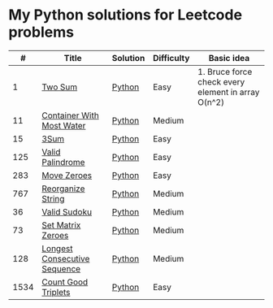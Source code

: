 # My Python solutions for Leetcode problems

| # | Title | Solution | Difficulty | Basic idea |
|---| ----- | -------- | ---------- | ---------- |
| 1 | [Two Sum](https://leetcode.com/problems/two-sum/description/) | [Python](https://github.com/danghieuan/leetcode-python/blob/main/src/0001_two-sum.py) | Easy | 1. Bruce force check every element in array O(n^2)|
| 11 | [Container With Most Water](https://leetcode.com/problems/container-with-most-water/description/) | [Python]() | Medium | |
| 15 | [3Sum](https://leetcode.com/problems/3sum/description/) | [Python]()| Easy | |
| 125 | [Valid Palindrome](https://leetcode.com/problems/valid-palindrome/description/) | [Python]() | Easy | |
| 283 | [Move Zeroes](https://leetcode.com/problems/move-zeroes/description/) | [Python]() | Easy | |
| 767 | [Reorganize String](https://leetcode.com/problems/reorganize-string/description/) | [Python]() | Medium | |
| 36 | [Valid Sudoku](https://leetcode.com/problems/valid-sudoku/description/) | [Python]() | Medium | |
| 73 | [Set Matrix Zeroes](https://leetcode.com/problems/set-matrix-zeroes/description/) | [Python]() | Medium | |
| 128 | [Longest Consecutive Sequence](https://leetcode.com/problems/longest-consecutive-sequence/description/) | [Python]() | Medium | |
| 1534 | [Count Good Triplets](https://leetcode.com/problems/count-good-triplets/description/) | [Python]() | Easy | |
